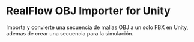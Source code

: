# RealFlow OBJ Importer for Unity
Importa y convierte una secuencia de mallas OBJ a un solo FBX en Unity, ademas de crear una secuencia para la simulación.

